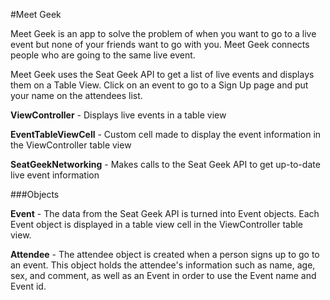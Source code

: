 #Meet Geek 

Meet Geek is an app to solve the problem of when you want to go to a live event but none of your friends want to go with you. Meet Geek connects people who are going to the same live event.

Meet Geek uses the Seat Geek API to get a list of live events and displays them on a Table View. Click on an event to go to a Sign Up page and put your name on the attendees list.

**ViewController** - Displays live events in a table view

**EventTableViewCell** - Custom cell made to display the event information in the ViewController table view

**SeatGeekNetworking** - Makes calls to the Seat Geek API to get up-to-date live event information

###Objects

**Event** - The data from the Seat Geek API is turned into Event objects. Each Event object is displayed in a table view cell in the ViewController table view.

**Attendee** - The attendee object is created when a person signs up to go to an event. This object holds the attendee's information such as name, age, sex, and comment, as well as an Event in order to use the Event name and Event id.


